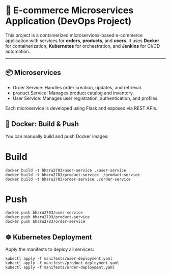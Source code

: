 # 🛒 E-commerce Microservices Application (DevOps Project)

This project is a containerized microservices-based e-commerce application with services for **orders**, **products**, and **users**. It uses **Docker** for containerization, **Kubernetes** for orchestration, and **Jenkins** for CI/CD automation.

---

## 📦 Microservices

- Order Service: Handles order creation, updates, and retrieval.
- product Service: Manages product catalog and inventory.
- User Service: Manages user registration, authentication, and profiles.

Each microservice is developed using Flask and exposed via REST APIs.



## 🐳 Docker: Build & Push

You can manually build and push Docker images:


# Build

```
docker build -t bharu2703/user-service ./user-service
docker build -t bharu2703/product-service ./product-service
docker build -t bharu2703/order-service ./order-service
```

# Push

```
docker push bharu2703/user-service
docker push bharu2703/product-service
docker push bharu2703/order-service
```

## ☸️ Kubernetes Deployment
Apply the manifests to deploy all services:

```
kubectl apply -f manifests/user-deployment.yaml
kubectl apply -f manifests/product-deployment.yaml
kubectl apply -f manifests/order-deployment.yaml
```